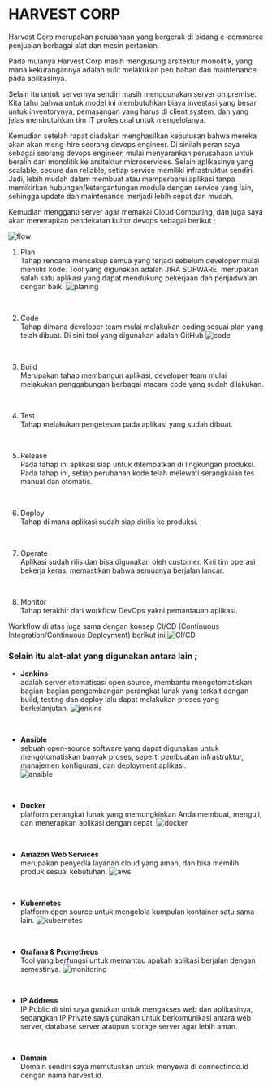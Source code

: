 # HARVEST CORP

Harvest Corp merupakan perusahaan yang bergerak di bidang e-commerce penjualan berbagai alat dan mesin pertanian.

Pada mulanya Harvest Corp masih mengusung arsitektur monolitik, yang mana kekurangannya adalah sulit melakukan perubahan dan maintenance pada aplikasinya. 

Selain itu untuk servernya sendiri masih menggunakan server on premise. Kita tahu bahwa untuk model ini membutuhkan biaya investasi yang besar untuk inventorynya, pemasangan yang harus di client system, dan yang jelas membutuhkan tim IT profesional untuk mengelolanya.

Kemudian setelah rapat diadakan menghasilkan keputusan bahwa mereka akan akan meng-hire seorang devops engineer. Di sinilah peran saya sebagai seorang devops engineer, mulai menyarankan perusahaan untuk beralih dari monolitik ke arsitektur microservices. Selain aplikasinya yang scalable, secure dan reliable, setiap service memiliki infrastruktur sendiri. Jadi, lebih mudah dalam membuat atau memperbarui aplikasi tanpa memikirkan hubungan/ketergantungan module dengan service yang lain, sehingga update dan maintenance menjadi lebih cepat dan mudah.

Kemudian mengganti server agar memakai Cloud Computing, dan juga saya akan menerapkan pendekatan kultur devops sebagai berikut ;

![flow](images/devops-phase.png)

1. Plan <br>
   Tahap rencana mencakup semua yang terjadi sebelum developer mulai menulis kode. Tool yang digunakan adalah JIRA SOFWARE, merupakan salah satu aplikasi yang dapat mendukung pekerjaan dan penjadwalan dengan baik.
   ![planing](images/Jira-Software.png)
<br>

2. Code <br>
   Tahap dimana developer team mulai melakukan coding sesuai plan yang telah dibuat. Di sini tool yang digunakan adalah GitHub
   ![code](images/GitHub-logo.png)
<br>

3. Build <br>
   Merupakan tahap membangun aplikasi, developer team mulai melakukan penggabungan berbagai macam code yang sudah dilakukan. 
<br>

4. Test <br>
   Tahap melakukan pengetesan pada aplikasi yang sudah dibuat.
<br>

5. Release <br>
   Pada tahap ini aplikasi siap untuk ditempatkan di lingkungan produksi. Pada tahap ini, setiap perubahan kode telah melewati serangkaian tes manual dan otomatis. 
<br>

6. Deploy <br>
   Tahap di mana aplikasi sudah siap dirilis ke produksi.
<br>

7. Operate <br>
   Aplikasi sudah rilis dan bisa digunakan oleh customer. Kini tim operasi bekerja keras, memastikan bahwa semuanya berjalan lancar.
<br>

8. Monitor <br>
   Tahap terakhir dari workflow DevOps yakni pemantauan aplikasi.

Workflow di atas juga sama dengan konsep CI/CD (Continuous Integration/Continuous Deployment) berikut ini
![CI/CD](images/CI-CD-concept.png)
<br>

### Selain itu alat-alat yang digunakan antara lain ;

* **Jenkins** <br>
  adalah server otomatisasi open source, membantu mengotomatiskan bagian-bagian pengembangan perangkat lunak yang terkait dengan build, testing dan deploy lalu dapat melakukan proses yang berkelanjutan.
  ![jenkins](images/jenkins.png)
<br>

* **Ansible** <br>
  sebuah open-source software yang dapat digunakan untuk mengotomatiskan banyak proses, seperti pembuatan infrastruktur, manajemen konfigurasi, dan deployment aplikasi. <br>
  ![ansible](images/ansible.png)
<br>

* **Docker** <br>
  platform perangkat lunak yang memungkinkan Anda membuat, menguji, dan menerapkan aplikasi dengan cepat.
  ![docker](images/Docker-Symbol.png)
<br>

* **Amazon Web Services** <br>
  merupakan penyedia layanan cloud yang aman, dan bisa memilih produk sesuai kebutuhan.
  ![aws](images/AWS-Logo.png)
<br>

* **Kubernetes** <br>
  platform open source untuk mengelola kumpulan kontainer satu sama lain.
  ![kubernetes](images/wordpress-kubernetes.png)
<br>

* **Grafana & Prometheus** <br>
  Tool yang berfungsi untuk memantau apakah aplikasi berjalan dengan semestinya.
  ![monitoring](images/grafana_prometheus.png)
<br>

* **IP Address** <br>
  IP Public di sini saya gunakan untuk mengakses web dan aplikasinya, sedangkan IP Private saya gunakan untuk berkomunikasi antara web server, database server ataupun storage server agar lebih aman.
<br>

* **Domain** <br>
  Domain sendiri saya memutuskan untuk menyewa di connectindo.id dengan nama harvest.id. 
  
